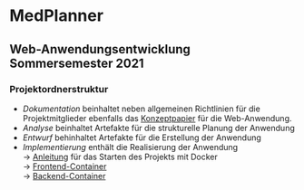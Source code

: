 # MedPlanner

## Web-Anwendungsentwicklung Sommersemester 2021

### Projektordnerstruktur
* *Dokumentation* beinhaltet neben allgemeinen Richtlinien für die Projektmitglieder ebenfalls das [Konzeptpapier](Dokumentation/LaTeX/ConferencePaper/20210503_TeamGruen_Konzeptpapier.pdf) für die Web-Anwendung.
* *Analyse* beinhaltet Artefakte für die strukturelle Planung der Anwendung
* *Entwurf* behinhaltet Artefakte für die Erstellung der Anwendung
* *Implementierung* enthält die Realisierung der Anwendung <br>
&rightarrow; [Anleitung](Implementierung/README.md) für das Starten des Projekts mit Docker <br>
&rightarrow; [Frontend-Container](Implementierung/ndMedPlanner) <br>
&rightarrow; [Backend-Container](Implemtierung/djangoMedPlanner)

